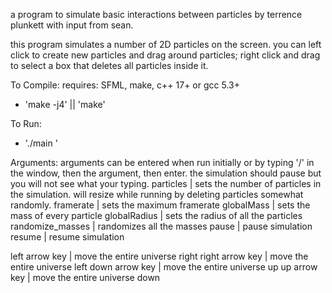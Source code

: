 a program to simulate basic interactions between particles by terrence plunkett with input from sean.

this program simulates a number of 2D particles on the screen. you can left click to create new particles and drag around particles; right click and drag to select a box that deletes all particles inside it.

To Compile:
requires: SFML, make, c++ 17+ or gcc 5.3+
* 'make -j4' || 'make'

To Run:
* './main <arguments>'

Arguments:
arguments can be entered when run initially or by typing '/' in the window, then the argument, then enter. the simulation should pause but you will not see what your typing.
particles<int>    | sets the number of particles in the simulation. will resize while running by deleting particles somewhat randomly.
framerate<int>    | sets the maximum framerate
globalMass<int>   | sets the mass of every particle
globalRadius<int> | sets the radius of all the particles
randomize_masses  | randomizes all the masses
pause             | pause simulation
resume            | resume simulation

left arrow key  | move the entire universe right
right arrow key | move the entire universe left
down arrow key  | move the entire universe up
up arrow key    | move the entire universe down
